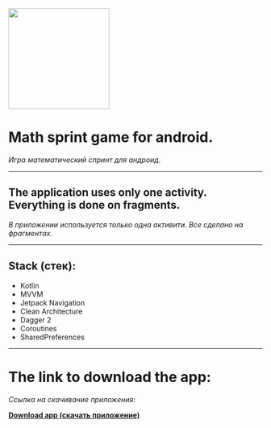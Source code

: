 <img src="https://github.com/user-attachments/assets/ed903c44-a81b-414b-93b4-482100f03988" width="200" />

# **Math sprint game for android.**  
*Игра математический спринт для андроид.*

---

## **The application uses only one activity. Everything is done on fragments.**
*В приложении используется только одна активити. Все сделано на фрагментах.*

---

## **Stack (стек):**
- Kotlin  
- MVVM
- Jetpack Navigation
- Clean Architecture
- Dagger 2
- Coroutines
- SharedPreferences

---

# **The link to download the app:**
*Cсылка на скачивание приложения:*


[**Download app (скачать приложение)**](https://www.rustore.ru/catalog/app/com.andef.mathsprint)
